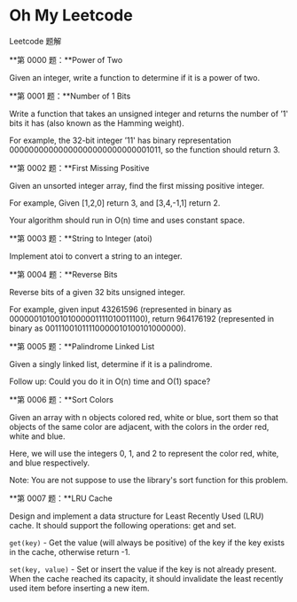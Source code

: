 Oh My Leetcode
==============

Leetcode 题解

**第 0000 题：**Power of Two

Given an integer, write a function to determine if it is a power of two.

**第 0001 题：**Number of 1 Bits

Write a function that takes an unsigned integer and returns the number of ’1' bits it has (also known as the Hamming weight).

For example, the 32-bit integer ’11' has binary representation 00000000000000000000000000001011, so the function should return 3.

**第 0002 题：**First Missing Positive 

Given an unsorted integer array, find the first missing positive integer.

For example,
Given [1,2,0] return 3,
and [3,4,-1,1] return 2.

Your algorithm should run in O(n) time and uses constant space.

**第 0003 题：**String to Integer (atoi) 

Implement atoi to convert a string to an integer.

**第 0004 题：**Reverse Bits 

Reverse bits of a given 32 bits unsigned integer.

For example, given input 43261596 (represented in binary as 00000010100101000001111010011100), return 964176192 (represented in binary as 00111001011110000010100101000000).

**第 0005 题：**Palindrome Linked List 

Given a singly linked list, determine if it is a palindrome.

Follow up:
Could you do it in O(n) time and O(1) space?

**第 0006 题：**Sort Colors

Given an array with n objects colored red, white or blue, sort them so that objects of the same color are adjacent, with the colors in the order red, white and blue.

Here, we will use the integers 0, 1, and 2 to represent the color red, white, and blue respectively.

Note:
You are not suppose to use the library's sort function for this problem.

**第 0007 题：**LRU Cache

Design and implement a data structure for Least Recently Used (LRU) cache. It should support the following operations: get and set.

`get(key)` - Get the value (will always be positive) of the key if the key exists in the cache, otherwise return -1.

`set(key, value)` - Set or insert the value if the key is not already present. When the cache reached its capacity, it should invalidate the least recently used item before inserting a new item.
